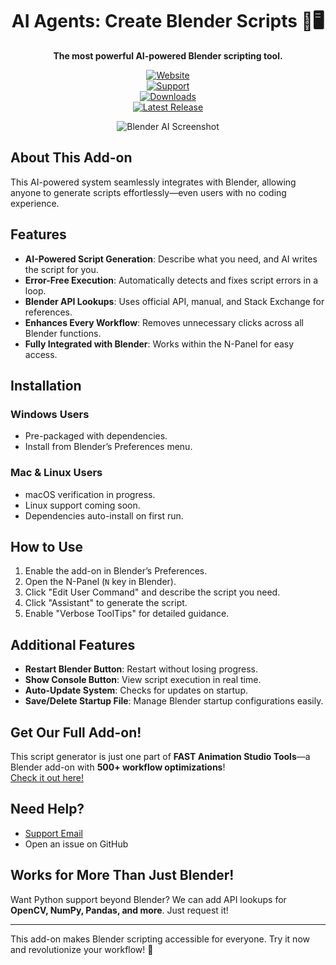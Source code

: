 <div align="center">

# AI Agents: Create Blender Scripts 🎨🖥️  
**The most powerful AI-powered Blender scripting tool.**  

[![Website][website-shield]][website-url]  
[![Support][support-shield]][support-url]  
[![Downloads][downloads-shield]][downloads-url]  
[![Latest Release][release-shield]][release-url]  

[website-shield]: https://img.shields.io/badge/FastBlenderAddOns-4285F4?style=flat  
[website-url]: https://fast-blender-add-ons.com/fast-animation-studio-tools-2/  
[support-shield]: https://img.shields.io/badge/Support-Email-blue?style=flat  
[support-url]: mailto:support@fast-blender-add-ons.com  
[downloads-shield]: https://img.shields.io/github/downloads/FastBlenderAddOns/BlenderAIScripts/total?style=flat  
[downloads-url]: https://fast-blender-add-ons.com/downloads  
[release-shield]: https://img.shields.io/github/v/release/FastBlenderAddOns/BlenderAIScripts?style=flat  
[release-url]: https://fast-blender-add-ons.com/releases  

![Blender AI Screenshot](https://fast-blender-add-ons.com/images/blender-ai-screenshot.png)  
</div>

## About This Add-on  
This AI-powered system seamlessly integrates with Blender, allowing anyone to generate scripts effortlessly—even users with no coding experience.  

## Features  
- **AI-Powered Script Generation**: Describe what you need, and AI writes the script for you.  
- **Error-Free Execution**: Automatically detects and fixes script errors in a loop.  
- **Blender API Lookups**: Uses official API, manual, and Stack Exchange for references.  
- **Enhances Every Workflow**: Removes unnecessary clicks across all Blender functions.  
- **Fully Integrated with Blender**: Works within the N-Panel for easy access.  

## Installation  
### Windows Users  
- Pre-packaged with dependencies.  
- Install from Blender’s Preferences menu.  

### Mac & Linux Users  
- macOS verification in progress.  
- Linux support coming soon.  
- Dependencies auto-install on first run.  

## How to Use  
1. Enable the add-on in Blender’s Preferences.  
2. Open the N-Panel (`N` key in Blender).  
3. Click "Edit User Command" and describe the script you need.  
4. Click "Assistant" to generate the script.  
5. Enable "Verbose ToolTips" for detailed guidance.  

## Additional Features  
- **Restart Blender Button**: Restart without losing progress.  
- **Show Console Button**: View script execution in real time.  
- **Auto-Update System**: Checks for updates on startup.  
- **Save/Delete Startup File**: Manage Blender startup configurations easily.  

## Get Our Full Add-on!  
This script generator is just one part of **FAST Animation Studio Tools**—a Blender add-on with **500+ workflow optimizations**!  
[Check it out here!](https://fast-blender-add-ons.com/fast-animation-studio-tools-2/)  

## Need Help?  
- [Support Email](mailto:support@fast-blender-add-ons.com)  
- Open an issue on GitHub  

## Works for More Than Just Blender!  
Want Python support beyond Blender? We can add API lookups for **OpenCV, NumPy, Pandas, and more**. Just request it!  

---

This add-on makes Blender scripting accessible for everyone. Try it now and revolutionize your workflow! 🚀

